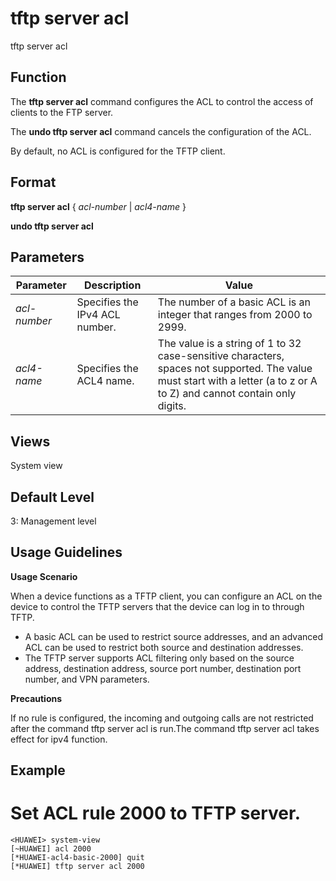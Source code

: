 tftp server acl
===============

tftp server acl

Function
--------



The **tftp server acl** command configures the ACL to control the access of clients to the FTP server.

The **undo tftp server acl** command cancels the configuration of the ACL.



By default, no ACL is configured for the TFTP client.


Format
------

**tftp server acl** { *acl-number* | *acl4-name* }

**undo tftp server acl**


Parameters
----------

| Parameter | Description | Value |
| --- | --- | --- |
| *acl-number* | Specifies the IPv4 ACL number. | The number of a basic ACL is an integer that ranges from 2000 to 2999. |
| *acl4-name* | Specifies the ACL4 name. | The value is a string of 1 to 32 case-sensitive characters, spaces not supported. The value must start with a letter (a to z or A to Z) and cannot contain only digits. |



Views
-----

System view


Default Level
-------------

3: Management level


Usage Guidelines
----------------

**Usage Scenario**

When a device functions as a TFTP client, you can configure an ACL on the device to control the TFTP servers that the device can log in to through TFTP.

* A basic ACL can be used to restrict source addresses, and an advanced ACL can be used to restrict both source and destination addresses.
* The TFTP server supports ACL filtering only based on the source address, destination address, source port number, destination port number, and VPN parameters.

**Precautions**

If no rule is configured, the incoming and outgoing calls are not restricted after the command tftp server acl is run.The command tftp server acl takes effect for ipv4 function.


Example
-------

# Set ACL rule 2000 to TFTP server.
```
<HUAWEI> system-view
[~HUAWEI] acl 2000
[*HUAWEI-acl4-basic-2000] quit
[*HUAWEI] tftp server acl 2000

```